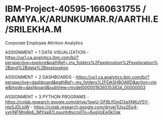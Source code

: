 # IBM-Project-40595-1660631755 / RAMYA.K/ARUNKUMAR.R/AARTHI.E/SRILEKHA.M
Corporate Employee Attrition Analytics


ASSIGNMENT = 1 DATA VISUALIZATION - https://us1.ca.analytics.ibm.com/bi/?perspective=explore&pathRef=.my_folders%2Fexploration%2Fexploration%2Band%2Bdata%2Bexploration

ASSIGNMENT = 2 DASHBOARDS - https://us1.ca.analytics.ibm.com/bi/?perspective=dashboard&pathRef=.my_folders%2FDASHBOARD&action=view&mode=dashboard&subView=model0000018365153834_00000003

ASSIGNMENT = 3 PYTHON PROGRAMS - https://colab.research.google.com/drive/1pwU-DFBLfGmD3qXNKuY5Y-nlpSJDLioW
                               - https://colab.research.google.com/drive/1Uss2Ep4-vxHNFMm8p6_lMYqa87Lpxunh#scrollTo=8ugVoEe0kOsk
